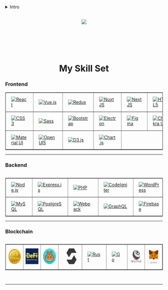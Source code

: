 <details><summary> Intro </summary>

### <div align="center">I'm Peter Hiro, a full-time full-stack freelance developer 👨‍💻 working remotely since 2016 🚀</div>  

  - 😎 Interested in contributing expertise in web, unity and blockchain development
  - 👯 I hope someday collaborate with on Innovative Projects
  - 👨‍💻 Enjoy contributing to Open Source Projects and eager to learn new technologies.
  - 📚 Love reading books on personal development & financial literacy.
  - ⚡ Quotes: What you do today can improve all of your tomorrows.
    
</details>  

<br/>  

<div align="center" dir="auto">



![](./asserts/bchain.gif)


</div>





<br/>

<br/>

<br/>

<br/>

###  <h1 align="center"> My Skill Set </h1>


### Frontend  
<table border="1" align="center">
  <tr>
    <td>
      <a href="https://reactjs.org/" target="_blank">
        <img style="margin: 10px" src="https://profilinator.rishav.dev/skills-assets/react-original-wordmark.svg" alt="React" height="50" /></a> 
    </td>  
    <td>
      <a href="https://vuejs.org/" target="_blank">
        <img style="margin: 10px" src="https://profilinator.rishav.dev/skills-assets/vuejs-original-wordmark.svg" alt="Vue.js" height="50" /></a> 
    </td>  
    <td>
      <a href="https://redux.js.org/" target="_blank">
        <img style="margin: 10px" src="https://profilinator.rishav.dev/skills-assets/redux-original.svg" alt="Redux" height="50" /></a> 
    </td>  
    <td>
      <a href="https://nuxtjs.org/" target="_blank">
        <img style="margin: 10px" src="https://profilinator.rishav.dev/skills-assets/nuxt.png" alt="Nuxt JS" height="50" /></a> 
    </td>  
    <td>
      <a href="https://nextjs.org/" target="_blank">
        <img style="margin: 10px" src="https://profilinator.rishav.dev/skills-assets/nextjs.png" alt="NextJS" height="50" /></a> 
    </td>  
    <td>
      <a href="https://en.wikipedia.org/wiki/HTML5" target="_blank">
        <img style="margin: 10px" src="https://profilinator.rishav.dev/skills-assets/html5-original-wordmark.svg" alt="HTML5" height="50" /></a> 
    </td>  
    <td>
      <a href="https://www.javascript.com/" target="_blank">
        <img style="margin: 10px" src="https://profilinator.rishav.dev/skills-assets/javascript-original.svg" alt="JavaScript" height="50" /></a> 
    </td>  
    <td>
      <a href="https://www.typescriptlang.org/" target="_blank">
        <img style="margin: 10px" src="https://profilinator.rishav.dev/skills-assets/typescript-original.svg" alt="TypeScript" height="50" /></a> 
    </td>
  </tr>
  <tr>
    <td>
      <a href="https://www.w3schools.com/css/" target="_blank">
        <img style="margin: 10px" src="https://profilinator.rishav.dev/skills-assets/css3-original-wordmark.svg" alt="CSS3" height="50" /></a>
    </td>  
    <td>
      <a href="https://sass-lang.com/" target="_blank">
        <img style="margin: 10px" src="https://profilinator.rishav.dev/skills-assets/sass-original.svg" alt="Sass" height="50" /></a> 
    </td>
    <td>
      <a href="https://getbootstrap.com/docs/3.4/javascript/" target="_blank">
        <img style="margin: 10px" src="https://profilinator.rishav.dev/skills-assets/bootstrap-plain.svg" alt="Bootstrap" height="50" /></a> 
    </td>  
    <td>
      <a href="https://www.electronjs.org/" target="_blank">
        <img style="margin: 10px" src="https://profilinator.rishav.dev/skills-assets/electron-original.svg" alt="Electron" height="50" /></a> 
    </td>  
    <td>
      <a href="https://www.figma.com/" target="_blank">
        <img style="margin: 10px" src="https://profilinator.rishav.dev/skills-assets/figma-icon.svg" alt="Figma" height="50" /></a> 
    </td>  
    <td>
      <a href="https://chakra-ui.com/" target="_blank">
        <img style="margin: 10px" src="https://profilinator.rishav.dev/skills-assets/chakraui.png" alt="Chakra UI" height="50" /></a> 
    </td>  
    <td>
      <a href="https://www.windicss.org/" target="_blank">
        <img style="margin: 10px" src="https://profilinator.rishav.dev/skills-assets/windicss.svg" alt="Windi CSS" height="50" /></a> 
    </td>  
    <td>
      <a href="https://www.tailwindcss.com/" target="_blank">
        <img style="margin: 10px" src="https://profilinator.rishav.dev/skills-assets/tailwindcss.svg" alt="Tailwind CSS" height="50" /></a> 
    </td>
  </tr>
  <tr>
    <td>
      <a href="https://mui.com/" target="_blank">
        <img style="margin: 10px" src="https://profilinator.rishav.dev/skills-assets/mui.png" alt="Material UI" height="50" /></a>
    </td>  
    <td>
      <a href="https://www.openui5.org/" target="_blank">
        <img style="margin: 10px" src="https://profilinator.rishav.dev/skills-assets/openui5.svg" alt="OpenUI5" height="50" /></a>
    </td>  
    <td>
      <a href="https://d3js.org/" target="_blank">
        <img style="margin: 10px" src="https://profilinator.rishav.dev/skills-assets/d3js-original.svg" alt="D3.js" height="50" /></a> </td>  
    <td>
      <a href="https://www.chartjs.org/" target="_blank">
        <img style="margin: 10px" src="https://profilinator.rishav.dev/skills-assets/logo-title.svg" alt="Chart.js" height="50" /></a> 
    </td>  
  </tr>
<table>

----

### Backend  
<table border="1" align="center">
<tr>  
  <td>
    <a href="https://nodejs.org/" target="_blank">
      <img style="margin: 10px" src="https://profilinator.rishav.dev/skills-assets/nodejs-original-wordmark.svg" alt="Node.js" height="50" />
    </a> 
  </td>
  <td>
    <a href="https://expressjs.com/" target="_blank">
      <img style="margin: 10px" src="https://profilinator.rishav.dev/skills-assets/express-original-wordmark.svg" alt="Express.js" height="50" />
    </a>
  </td>
  <td>
    <a href="https://www.php.net/" target="_blank">
      <img style="margin: 10px" src="https://profilinator.rishav.dev/skills-assets/php-original.svg" alt="PHP" height="50" />
    </a>  
  </td>
  <td>
    <a href="https://codeigniter.com/" target="_blank">
      <img style="margin: 10px" src="https://profilinator.rishav.dev/skills-assets/codeigniter.svg" alt="CodeIgniter" height="50" />
    </a> 
  </td> 
  <td>
    <a href="https://wordpress.com/" target="_blank">
      <img style="margin: 10px" src="https://profilinator.rishav.dev/skills-assets/wordpress.png" alt="WordPress" height="50" />
    </a>  
  </td>
  <td>
    <a href="https://www.mongodb.com/" target="_blank">
      <img style="margin: 10px" src="https://profilinator.rishav.dev/skills-assets/mongodb-original-wordmark.svg" alt="MongoDB" height="50" />
    </a>  
  </td>
  <td>
    <a href="https://www.nginx.com/" target="_blank">
      <img style="margin: 10px" src="https://profilinator.rishav.dev/skills-assets/nginx-original.svg" alt="Nginx" height="50" />
    </a>  
  </td>
  <td>
    <a href="https://www.gnu.org/software/bash/" target="_blank">
      <img style="margin: 10px" src="https://profilinator.rishav.dev/skills-assets/gnu_bash-icon.svg" alt="Bash" height="50" />
    </a>
  </td>
</tr>
<tr>
  <td>
    <a href="https://www.mysql.com/" target="_blank">
      <img style="margin: 10px" src="https://profilinator.rishav.dev/skills-assets/mysql-original-wordmark.svg" alt="MySQL" height="50" />
    </a>  
  <td>
    <a href="https://www.postgresql.org/" target="_blank">
      <img style="margin: 10px" src="https://profilinator.rishav.dev/skills-assets/postgresql-original-wordmark.svg" alt="PostgreSQL" height="50" />
    </a>  
  <td>
    <a href="https://webpack.js.org/" target="_blank">
      <img style="margin: 10px" src="https://profilinator.rishav.dev/skills-assets/webpack-original.svg" alt="Webpack" height="50" />
    </a>  
  <td>
    <a href="https://graphql.org/" target="_blank">
      <img style="margin: 10px" src="https://profilinator.rishav.dev/skills-assets/graphql.png" alt="GraphQL" height="50" />
    </a>  
  <td>
    <a href="https://firebase.google.com/" target="_blank">
      <img style="margin: 10px" src="https://profilinator.rishav.dev/skills-assets/firebase.png" alt="Firebase" height="50" />
    </a>  
  <td>
    <a href="https://mariadb.org/" target="_blank">
      <img style="margin: 10px" src="https://profilinator.rishav.dev/skills-assets/mariadb.png" alt="Maria DB" height="50" />
    </a>  
  <td>
    <a href="https://aws.amazon.com/" target="_blank">
      <img style="margin: 10px" src="https://profilinator.rishav.dev/skills-assets/amazonwebservices-original-wordmark.svg" alt="AWS" height="50" />
    </a>  
</tr>
<table>

----

### Blockchain  
<table border="1" align="center">
  <tr>
    <td>
      <a href="https://opensea.io/" target="_blank">
        <img src="https://github.com/kroim/profile/blob/master/icons/icon_nft.png?raw=true" height="50" >
      </a> 
    </td>
    <td>
      <a href="https://defipulse.com/" target="_blank">
        <img src="https://github.com/kroim/profile/blob/master/icons/icon_defi.png?raw=true" height="50" >
      </a> 
    </td>
    <td>
      <a href="https://pancakeswap.finance/" target="_blank">
        <img src="https://github.com/kroim/profile/blob/master/icons/icon_pancake.png?raw=true" height="50" >
      </a> 
    </td>
    <td>
      <a href="https://soliditylang.org/" target="_blank">
        <img style="margin: 10px" src="https://github.com/devicons/devicon/raw/master/icons/solidity/solidity-plain.svg" alt="solidity" height="50" />
      </a>
    </td>
    <td>
      <a href="https://www.rust-lang.org/" target="_blank">
        <img style="margin: 10px" src="https://profilinator.rishav.dev/skills-assets/rust-plain.svg" alt="Rust" height="50" />
      </a> 
    </td>
    <td>
      <a href="https://go.dev/" target="_blank">
        <img style="margin: 10px" src="https://profilinator.rishav.dev/skills-assets/go-original.svg" alt="Go" height="50" />
      </a>
    </td>
    <td>
      <a href="https://trufflesuite.com/" target="_blank">
        <img src="https://github.com/kroim/profile/blob/master/icons/icon_truffle.png?raw=true" height="50" >
      </a>
    </td>
    <td>
      <a href="https://metamask.io/" target="_blank">
        <img src="https://github.com/kroim/profile/blob/master/icons/icon_metamask.png?raw=true" height="50" >
      </a>
    </td>
  </tr>
  </table>
</div>

<br/>  

----
